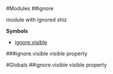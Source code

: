 #Modules
<a name="module_ignore"></a>
##ignore

module with ignored shiz

  
**Symbols**  
* [ignore.visible](#module_ignore.visible)

<a name="module_ignore.visible"></a>
###ignore.visible
visible property

  
#Globals
<a name="module_ignore.visible"></a>
##ignore.visible
visible property

  
